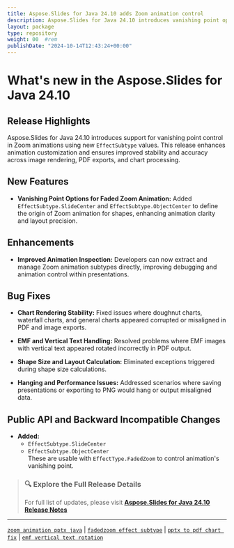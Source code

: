 ```yaml
---
title: Aspose.Slides for Java 24.10 adds Zoom animation control
description: Aspose.Slides for Java 24.10 introduces vanishing point options for Zoom animation and resolves multiple chart, EMF, and PDF export bugs.
layout: package
type: repository
weight: 00	#rem
publishDate: "2024-10-14T12:43:24+00:00"
---
```


# What's new in the Aspose.Slides for Java 24.10

## Release Highlights

Aspose.Slides for Java 24.10 introduces support for vanishing point control in Zoom animations using new `EffectSubtype` values. This release enhances animation customization and ensures improved stability and accuracy across image rendering, PDF exports, and chart processing.

## New Features

- **Vanishing Point Options for Faded Zoom Animation:**
  Added `EffectSubtype.SlideCenter` and `EffectSubtype.ObjectCenter` to define the origin of Zoom animation for shapes, enhancing animation clarity and layout precision.

## Enhancements

- **Improved Animation Inspection:**
  Developers can now extract and manage Zoom animation subtypes directly, improving debugging and animation control within presentations.

## Bug Fixes

- **Chart Rendering Stability:**
  Fixed issues where doughnut charts, waterfall charts, and general charts appeared corrupted or misaligned in PDF and image exports.

- **EMF and Vertical Text Handling:**
  Resolved problems where EMF images with vertical text appeared rotated incorrectly in PDF output.

- **Shape Size and Layout Calculation:**
  Eliminated exceptions triggered during shape size calculations.

- **Hanging and Performance Issues:**
  Addressed scenarios where saving presentations or exporting to PNG would hang or output misaligned data.

## Public API and Backward Incompatible Changes

- **Added:**
  - `EffectSubtype.SlideCenter`
  - `EffectSubtype.ObjectCenter`  
  These are usable with `EffectType.FadedZoom` to control animation's vanishing point.

> ### 🔍 Explore the Full Release Details
>
> For full list of updates, please visit **[Aspose.Slides for Java 24.10 Release Notes](https://releases.aspose.com/slides/java/release-notes/2024/aspose-slides-for-java-24-10-release-notes/)**

---

[`zoom animation pptx java`](https://search.aspose.com/q/zoom-animation-pptx-java.html) | [`fadedzoom effect subtype`](https://search.aspose.com/q/fadedzoom-effect-subtype.html) | [`pptx to pdf chart fix`](https://search.aspose.com/q/pptx-to-pdf-chart-fix.html) | [`emf vertical text rotation`](https://search.aspose.com/q/emf-vertical-text-rotation.html)

